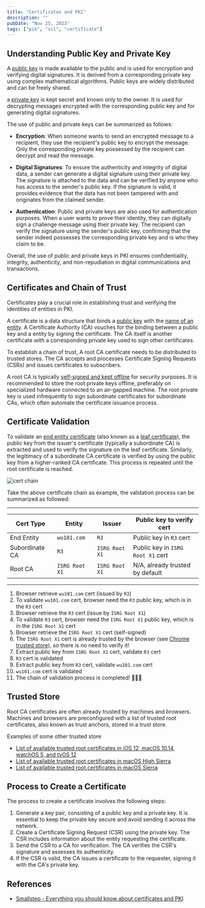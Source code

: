 ```yaml
---
title: "Certificates and PKI"
description: ""
pubDate: "Nov 25, 2023"
tags: ["pik", "ssl", "certificate"]
---
```


## Understanding Public Key and Private Key

A <ins>public key</ins> is made available to the public and is used for encryption and verifying digital signatures. It is derived from a corresponding private key using complex mathematical algorithms. Public keys are widely distributed and can be freely shared.

a <ins>private key</ins> is kept secret and known only to the owner. It is used for decrypting messages encrypted with the corresponding public key and for generating digital signatures.

The use of public and private keys can be summarized as follows:

- **Encryption**: When someone wants to send an encrypted message to a recipient, they use the recipient's public key to encrypt the message. Only the corresponding private key possessed by the recipient can decrypt and read the message.

- **Digital Signatures**: To ensure the authenticity and integrity of digital data, a sender can generate a digital signature using their private key. The signature is attached to the data and can be verified by anyone who has access to the sender's public key. If the signature is valid, it provides evidence that the data has not been tampered with and originates from the claimed sender.

- **Authentication**: Public and private keys are also used for authentication purposes. When a user wants to prove their identity, they can digitally sign a challenge message using their private key. The recipient can verify the signature using the sender's public key, confirming that the sender indeed possesses the corresponding private key and is who they claim to be.

Overall, the use of public and private keys in PKI ensures confidentiality, integrity, authenticity, and non-repudiation in digital communications and transactions.

## Certificates and Chain of Trust

Certificates play a crucial role in establishing trust and verifying the identities of entities in PKI. 

A certificate is a data structure that binds a <ins>public key</ins> with the <ins>name of an entity</ins>. A Certificate Authority (CA) vouches for the binding between a public key and a entity by signing the certificate. The CA itself is another certificate with a corresponding private key used to sign other certificates.

To establish a chain of trust, A root CA certificate needs to be distributed to trusted stores. The CA accepts and processes Certificate Signing Requests (CSRs) and issues certificates to subscribers. 

A root CA is typically <ins>self-signed and kept offline</ins> for security purposes. It is recommended to store the root private keys offline, preferably on specialized hardware connected to an air-gapped machine. The root private key is used infrequently to sign subordinate certificates for subordinate CAs, which often automate the certificate issuance process.


## Certificate Validation 

To validate an <ins>end entity certificate</ins> (also known as a <ins>leaf certificate</ins>), the public key from the issuer's certificate (typically a subordinate CA) is extracted and used to verify the signature on the leaf certificate. Similarly, the legitimacy of a subordinate CA certificate is verified by using the public key from a higher-ranked CA certificate. This process is repeated until the root certificate is reached.

![cert chain](/cert-chain.png)

Take the above certificate chain as example, the validation process can be summarized as followed:

---
| Cert Type | Entity | Issuer | Public key to verify cert | 
|-------------|-----------|----------------------------------|---|
| End Entity  | `wu101.com`| `R3` | Public key in `R3` cert |
| Subordinate CA | `R3`  | `ISRG Root X1` | Public key in `ISRG Root X1` cert |
| Root CA | `ISRG Root X1`  | `ISRG Root X1` | N/A, already trusted by default |
---

1. Browser retrieve `wu101.com` cert (issued by `R3`)
1. To validate `wu101.com` cert, browser need the `R3` public key, which is in the `R3` cert
1. Browser retrieve the `R3` cert (issue by `ISRG Root X1`) 
1. To validate `R3` cert, browser need the `ISRG Root X1` public key, which is in the `ISRG Root X1` cert
1. Browser retrieve the `ISRG Root X1` cert (self-signed)
1. The `ISRG Root X1` cert is already trusted by the browser (see [Chrome trusted store](https://chromium.googlesource.com/chromium/src/+/main/net/data/ssl/chrome_root_store/root_store.md)), so there is no need to verify it!
1. Extract public key from `ISRG Root X1` cert, validate `R3` cert
1. `R3` cert is validated
1. Extract public key from `R3` cert, validate `wu101.com` cert
1. `wu101.com` cert is validated 
1. The chain of validation process is completed! 🎉🎉🎉

## Trusted Store 
Root CA certificates are often already trusted by machines and browsers. Machines and browsers are preconfigured with a list of trusted root certificates, also known as trust anchors, stored in a trust store.

Examples of some other trusted store
- [List of available trusted root certificates in iOS 12, macOS 10.14, watchOS 5, and tvOS 12](https://support.apple.com/kb/HT209144)
- [List of available trusted root certificates in macOS High Sierra](https://support.apple.com/kb/HT208127)
- [List of available trusted root certificates in macOS Sierra](https://support.apple.com/kb/HT207189)

## Process to Create a Certificate

The process to create a certificate involves the following steps:

1. Generate a key pair, consisting of a public key and a private key. It is essential to keep the private key secure and avoid sending it across the network.
2. Create a Certificate Signing Request (CSR) using the private key. The CSR includes information about the entity requesting the certificate.
3. Send the CSR to a CA for verification. The CA verifies the CSR's signature and assesses its authenticity.
4. If the CSR is valid, the CA issues a certificate to the requester, signing it with the CA's private key.

## References

- [Smallstep - Everything you should know about certificates and PKI](https://smallstep.com/blog/everything-pki/)
